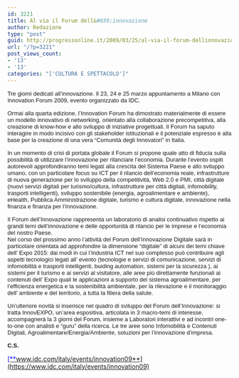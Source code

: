 ```yaml
---
id: 3221
title: Al via il Forum dell&#039;innovazione
author: Redazione
type: "post"
guid: http://progressonline.it/2009/03/25/al-via-il-forum-dellinnovazione/
url: "/?p=3221"
post_views_count:
- '13'
- '13'
categories: "['CULTURA E SPETTACOLO']"
---
```


<font face="Tahoma, sans-serif"><font size="2">Tre giorni dedicati all’innovazione. Il 23, 24 e 25 marzo appuntamento a Milano con Innovation Forum 2009, evento organizzato da IDC.</font></font>

<font face="Tahoma, sans-serif"><font size="2">Ormai alla quarta edizione, l’Innovation Forum ha dimostrato materialmente di essere un modello innovativo di networking, orientato alla collaborazione precompetitiva, alla creazione di know-how e allo sviluppo di iniziative progettuali. Il Forum ha saputo interagire in modo incisivo con gli stakeholder istituzionali e il potenziale espresso è alla base per la creazione di una vera “Comunità degli Innovatori” in Italia. </font></font>

<font face="Tahoma, sans-serif"><font size="2">In un momento di crisi di portata globale il Forum si propone quale atto di fiducia sulla possibilità di utilizzare l’innovazione per rilanciare l’economia. Durante l’evento ospiti autorevoli approfondiranno temi legati alla crescita del Sistema Paese e allo sviluppo umano, con un particolare focus su ICT per il rilancio dell’economia reale, infrastrutture di nuova generazione per lo sviluppo della competitività, Web 2.0 e PMI, città digitale (nuovi servizi digitali per turismo/cultura, infrastrutture per città digitali, infomobility, trasporti intelligenti), sviluppo sostenibile (energia, agroalimentare e ambiente), eHealth, Pubblica Amministrazione digitale, turismo e cultura digitale, innovazione nella finanza e finanza per l’innovazione.</font></font>

<font face="Tahoma, sans-serif"><font size="2">Il Forum dell’Innovazione rappresenta un laboratorio di analisi continuativo rispetto ai grandi temi dell’innovazione e delle opportunità di rilancio per le imprese e l’economia del nostro Paese.  
Nel corso del prossimo anno l’attività del Forum dell’Innovazione Digitale sarà in particolare orientata ad approfondire la dimensione “digitale” di alcuni dei temi chiave dell’ Expo 2015: dai modi in cui l’Industria ICT nel suo complesso può contribuire agli aspetti tecnologici legati all’ evento (tecnologie e servizi di comunicazione, servizi di infomobilità e trasporti intelligenti, buiding automation, sistemi per la sicurezza ), ai sistemi per il turismo e ai servizi al visitatore, alle aree più direttamente funzionali ai contenuti dell’ Expo quali le applicazioni a supporto del sistema agroalimentare, per l’efficienza energetica e la sostenibilità ambientale, per la rilevazione e il monitoraggio dell’ ambiente e del territorio, a tutta la filiera della salute.</font></font>

<font face="Tahoma, sans-serif"><font size="2">Un’ulteriore novità si inserisce nel quadro di sviluppo del Forum dell’Innovazione: si tratta InnovEXPO, un’area espositiva, articolata in 3 macro-temi di interesse, accompagnerà la 3 giorni del Forum, insieme a Laboratori interattivi e ad incontri one-to-one con analisti e “guru” della ricerca. Le tre aree sono Infomobilità e Contenuti Digitali, Agroalimentare/Energia/Ambiente, soluzioni per l’innovazione d’impresa. </font></font>

<font face="Tahoma, sans-serif"><font size="2">**C.S.**</font></font>

<u><font color="#0000ff">[**www.idc.com/italy/events/innovation09**](https://www.idc.com/italy/events/innovation09)</font></u>